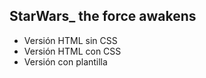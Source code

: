 ## StarWars_ the force awakens

* Versión HTML sin CSS
* Versión HTML con CSS
* Versión con plantilla 
